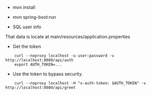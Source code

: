 - mvn install
- mvn spring-boot:run 

- SQL user info

That data is locate at main/resources/application.properties

- Get the token

```
	curl --noproxy localhost -u user:password -v http://localhost:8080/api/auth
	export AUTH_TOKEN=...
```

- Use the token to bypass security.

```
	curl --noproxy localhost -H "x-auth-token: $AUTH_TOKEN" -v http://localhost:8080/api/greet
```